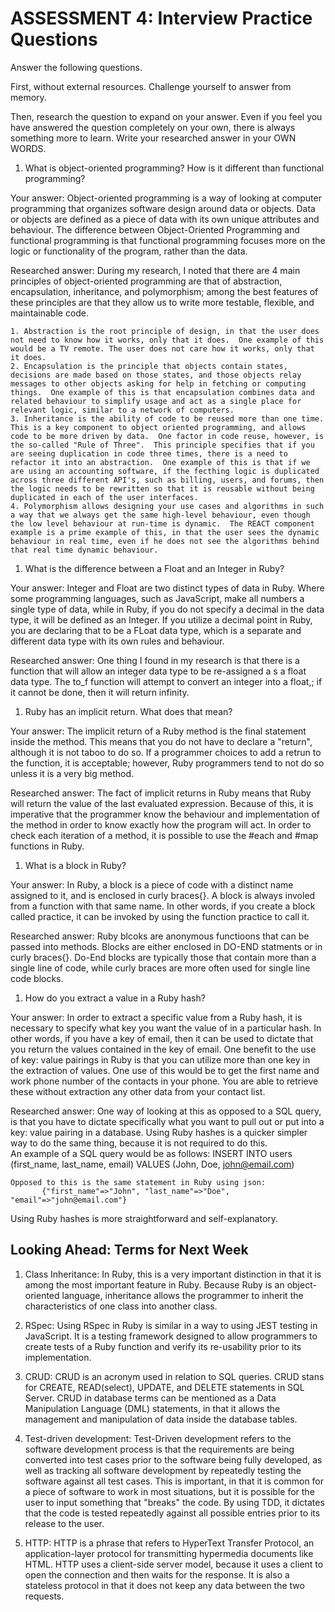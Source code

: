 # ASSESSMENT 4: Interview Practice Questions

Answer the following questions.

First, without external resources. Challenge yourself to answer from memory.

Then, research the question to expand on your answer. Even if you feel you have answered the question completely on your own, there is always something more to learn. Write your researched answer in your OWN WORDS.

1. What is object-oriented programming? How is it different than functional programming?

Your answer:  Object-oriented programming is a way of looking at computer programming that organizes software design around data or objects.  Data or objects are defined as a piece of data with its own unique attributes and behaviour.  The difference between Object-Oriented Programming and functional programming is that functional programming focuses more on the logic or functionality of the program, rather than the data.

Researched answer:  During my research, I noted that there are 4 main principles of object-oriented programming are that of abstraction, encapsulation, inheritance, and polymorphism; among the best features of these principles are that they allow us to write more testable, flexible, and maintainable code.

    1. Abstraction is the root principle of design, in that the user does not need to know how it works, only that it does.  One example of this would be a TV remote. The user does not care how it works, only that it does.
    2. Encapsulation is the principle that objects contain states, decisions are made based on those states, and those objects relay messages to other objects asking for help in fetching or computing things.  One example of this is that encapsulation combines data and related behaviour to simplify usage and act as a single place for relevant logic, similar to a network of computers.
    3. Inheritance is the ability of code to be reused more than one time.  This is a key component to object oriented programming, and allows code to be more driven by data.  One factor in code reuse, however, is the so-called "Rule of Three".  This principle specifies that if you are seeing duplication in code three times, there is a need to refactor it into an abstraction.  One example of this is that if we are using an accounting software, if the fecthing logic is duplicated across three different API's, such as billing, users, and forums, then the logic needs to be rewritten so that it is reusable without being duplicated in each of the user interfaces.
    4. Polymorphism allows designing your use cases and algorithms in such a way that we always get the same high-level behaviour, even though the low level behaviour at run-time is dynamic.  The REACT component example is a prime example of this, in that the user sees the dynamic behaviour in real time, even if he does not see the algorithms behind that real time dynamic behaviour. 

1. What is the difference between a Float and an Integer in Ruby?

Your answer:  Integer and Float are two distinct types of data in Ruby.  Where some programming languages, such as JavaScript, make all numbers a single type of data, while in Ruby, if you do not specify a decimal in the data type, it will be defined as an Integer.  If you utilize a decimal point in Ruby, you are declaring that to be a FLoat data type, which is a separate and different data type with its own rules and behaviour. 

Researched answer: One thing I found in my research is that there is a function that will allow an integer data type to be re-assigned a s a float data type.  The to_f function will attempt to convert an integer into a float,; if it cannot be done, then it will return infinity.

1. Ruby has an implicit return. What does that mean?

Your answer: The implicit return of a Ruby method is the final statement inside the method.  This means that you do not have to declare a "return", although it is not taboo to do so.  If a programmer choices to add a retrun to the function, it is acceptable; however, Ruby programmers tend to not do so unless it is a very big method.

Researched answer: The fact of implicit returns in Ruby means that Ruby will return the value of the last evaluated expression. Because of this, it is imperative that the programmer know the behaviour and implementation of the method in order to know exactly how the program will act.  In order to check each iteration of a method, it is possible to use the #each and #map functions in Ruby.

1. What is a block in Ruby?

Your answer:  In Ruby, a block is a piece of code with a distinct name assigned to it, and is enclosed in curly braces{}.  A block is always involed from a function with that same name.  In other words, if you create a block called practice, it can be invoked by using the function practice to call it.

Researched answer: Ruby blcoks are anonymous functioons that can be passed into methods.  Blocks are either enclosed in DO-END statments or in curly braces{}.  Do-End blocks are typically those that contain more than a single line of code, while curly braces are more often used for single line code blocks.

1. How do you extract a value in a Ruby hash?

Your answer: In order to extract a specific value from a Ruby hash, it is necessary to specify what key you want the value of in a particular hash.  In other words, if you have a key of email, then it can be used to dictate that you return the values contained in the key of email.  One benefit to the use of key: value pairings in Ruby is that you can utilize more than one key in the extraction of values.  One use of this would be to get the first name and work phone number of the contacts in your phone.  You are able to retrieve these without extraction any other data from your contact list.

Researched answer: One way of looking at this as opposed to a SQL query, is that you have to dictate specifically what you want to pull out or put into a key: value pairing in a database.  Using Ruby hashes is a quicker simpler way to do the same thing, because it is not required to do this.  
    An example of a SQL query would be as follows:
        INSERT INTO users (first_name, last_name, email) VALUES (John, Doe, john@email.com)

    Opposed to this is the same statement in Ruby using json:
           {"first_name"=>"John", "last_name"=>"Doe", "email"=>"john@email.com"}

Using Ruby hashes is more straightforward and self-explanatory.

 
## Looking Ahead: Terms for Next Week

1. Class Inheritance: In Ruby, this is a very important distinction in that it is among the most important feature in Ruby.  Because Ruby is an object-oriented language, inheritance allows the programmer to inherit the characteristics of one class into another class.

2. RSpec:  Using RSpec in Ruby is similar in a way to using JEST testing in JavaScript.  It is a testing framework designed to allow programmers to create tests of a Ruby function and verify its re-usability prior to its implementation.

3. CRUD: CRUD is an acronym used in relation to SQL queries.  CRUD stans for CREATE, READ(select), UPDATE, and DELETE statements in SQL Server.  CRUD in database terms can be mentioned as a Data Manipulation Language (DML) statements, in that it allows the management and manipulation of data inside the database tables.

4. Test-driven development:  Test-Driven development refers to the software development process is that the requirements are being converted into test cases prior to the software being fully developed, as well as tracking all software development by repeatedly testing the software against all test cases.  This is important, in that it is common for a piece of software to work in most situations, but it is possible for the user to input something that "breaks" the code.  By using TDD, it dictates that the code is tested repeatedly against all possible entries prior to its release to the user.

5. HTTP: HTTP is a phrase that refers to HyperText Transfer Protocol, an application-layer protocol for transmitting hypermedia documents like HTML.  HTTP uses a client-side server model, because it uses a client to open the connection and then waits for the response.  It is also a stateless protocol in that it does not keep any data between the two requests.
